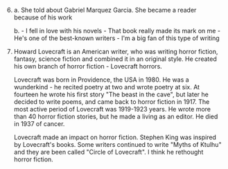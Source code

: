 6.
    a.
        She told about Gabriel Marquez Garcia. She became a reader because of his work

    b.
        - I fell in love with his novels
        - That book really made its mark on me
        - He's one of the best-known writers
        - I'm a big fan of this type of writing

7.
    Howard Lovecraft is an American writer, who was writing horror fiction, fantasy, science fiction and combined it in an original style. He created his own branch of horror fiction - Lovecraft horrors.

    Lovecraft was born in Providence, the USA in 1980. He was a wunderkind - he recited poetry at two and wrote poetry at six. At fourteen he wrote his first story "The beast in the cave", but later he decided to write poems, and came back to horror fiction in 1917. The most active period of Lovecraft was 1919-1923 years. He wrote more than 40 horror fiction stories, but he made a living as an editor. He died in 1937 of cancer.

    Lovecraft made an impact on horror fiction. Stephen King was inspired by Lovecraft's books. Some writers continued to write "Myths of Ktulhu" and they are been called "Circle of Lovecraft". I think he rethought horror fiction.
